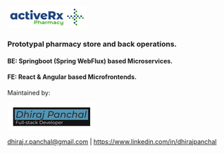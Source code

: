 ![N|Solid](https://raw.githubusercontent.com/DhirajPanchal/KART_V01_CONFIG/main/activeRx_Pharmacy_c02.png) 

### Prototypal pharmacy store and back operations.
#### BE: Springboot (Spring WebFlux) based Microservices.
#### FE: React & Angular based Microfrontends.

Maintained by:

[![N|Solid](https://raw.githubusercontent.com/DhirajPanchal/KART_V01_CONFIG/main/DP_02.png)](https://www.linkedin.com/in/dhirajpanchal)

  dhiraj.r.panchal@gmail.com  |  https://www.linkedin.com/in/dhirajpanchal
